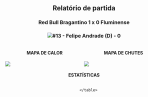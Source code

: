 <h2 style="text-align: center;">Relatório de partida</h3>

<h3 style="text-align: center;">Red Bull Bragantino 1 x 0 Fluminense</h3>

<h3 style="text-align: center;"><img src="https://api.sofascore.com/api/v1/player/1502619/image">#13 - Felipe Andrade (D) - 0</h3>

<div style="text-align: left; display: grid; grid-template-columns: 1fr 1fr;">
  <div>
    <h4 style="text-align: center;">MAPA DE CALOR</h3>
    <img src=../players/heatmaps/11067443_1502619.png>
</div>
  <div>
    <h4 style="text-align: center;">MAPA DE CHUTES</h3>
    <img src=../players/shotmaps/11067443_1502619.png>
  </div>
</div>

<h4 style="text-align: center;">ESTATÍSTICAS</h3>
<div style="text-align: center; display: grid; grid-template-columns: 1fr;">
  <div>
    <table>
        
        </table>
</div>